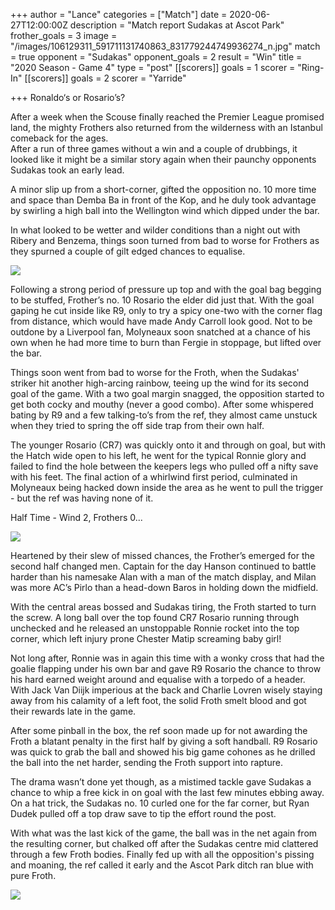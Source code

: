+++
author = "Lance"
categories = ["Match"]
date = 2020-06-27T12:00:00Z
description = "Match report Sudakas at Ascot Park"
frother_goals = 3
image = "/images/106129311_591711131740863_831779244749936274_n.jpg"
match = true
opponent = "Sudakas"
opponent_goals = 2
result = "Win"
title = "2020 Season - Game 4"
type = "post"
[[scorers]]
goals = 1
scorer = "Ring-In"
[[scorers]]
goals = 2
scorer = "Yarride"

+++
Ronaldo‘s or Rosario’s?

After a week when the Scouse finally reached the Premier League promised land, the mighty Frothers also returned from the wilderness with an Istanbul comeback for the ages.  
After a run of three games without a win and a couple of drubbings, it looked like it might be a similar story again when their paunchy opponents Sudakas took an early lead.

A minor slip up from a short-corner, gifted the opposition no. 10 more time and space than Demba Ba in front of the Kop, and he duly took advantage by swirling a high ball into the Wellington wind which dipped under the bar.

In what looked to be wetter and wilder conditions than a night out with Ribery and Benzema, things soon turned from bad to worse for Frothers as they spurned a couple of gilt edged chances to equalise.

![](/images/106129311_591711131740863_831779244749936274_n.jpg)

Following a strong period of pressure up top and with the goal bag begging to be stuffed, Frother’s no. 10 Rosario the elder did just that. With the goal gaping he cut inside like R9, only to try a spicy one-two with the corner flag from distance, which would have made Andy Carroll look good. Not to be outdone by a Liverpool fan, Molyneaux soon snatched at a chance of his own when he had more time to burn than Fergie in stoppage, but lifted over the bar.

Things soon went from bad to worse for the Froth, when the Sudakas' striker hit another high-arcing rainbow, teeing up the wind for its second goal of the game. With a two goal margin snagged, the opposition started to get both cocky and mouthy (never a good combo). After some whispered bating by R9 and a few talking-to’s from the ref, they almost came unstuck when they tried to spring the off side trap from their own half.

The younger Rosario (CR7) was quickly onto it and through on goal, but with the Hatch wide open to his left, he went for the typical Ronnie glory and failed to find the hole between the keepers legs who pulled off a nifty save with his feet. The final action of a whirlwind first period, culminated in Molyneaux being hacked down inside the area as he went to pull the trigger - but the ref was having none of it.

Half Time - Wind 2, Frothers 0...

![](/images/106170355_4285631628121486_2417279195969980468_n.jpg)

Heartened by their slew of missed chances, the Frother’s emerged for the second half changed men. Captain for the day Hanson continued to battle harder than his namesake Alan with a man of the match display, and Milan was more AC’s Pirlo than a head-down Baros in holding down the midfield.

With the central areas bossed and Sudakas tiring, the Froth started to turn the screw. A long ball over the top found CR7 Rosario running through unchecked and he released an unstoppable Ronnie rocket into the top corner, which left injury prone Chester Matip screaming baby girl!

Not long after, Ronnie was in again this time with a wonky cross that had the goalie flapping under his own bar and gave R9 Rosario the chance to throw his hard earned weight around and equalise with a torpedo of a header. With Jack Van Diijk imperious at the back and Charlie Lovren wisely staying away from his calamity of a left foot, the solid Froth smelt blood and got their rewards late in the game.

After some pinball in the box, the ref soon made up for not awarding the Froth a blatant penalty in the first half by giving a soft handball. R9 Rosario was quick to grab the ball and showed his big game cohones as he drilled the ball into the net harder, sending the Froth support into rapture.

The drama wasn’t done yet though, as a mistimed tackle gave Sudakas a chance to whip a free kick in on goal with the last few minutes ebbing away. On a hat trick, the Sudakas no. 10 curled one for the far corner, but Ryan Dudek pulled off a top draw save to tip the effort round the post.

With what was the last kick of the game, the ball was in the net again from the resulting corner, but chalked off after the Sudakas centre mid clattered through a few Froth bodies. Finally fed up with all the opposition's pissing and moaning, the ref called it early and the Ascot Park ditch ran blue with pure Froth.

![](/images/106398720_288014778918965_1963381582911994525_n.jpg)